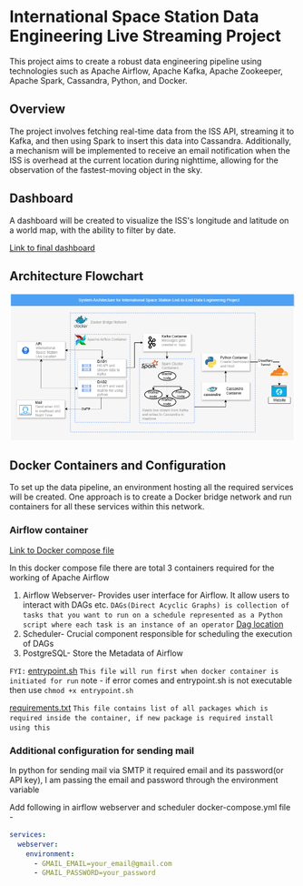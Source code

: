 # International Space Station Data Engineering Live Streaming Project

This project aims to create a robust data engineering pipeline using technologies such as Apache Airflow, Apache Kafka, Apache Zookeeper, Apache Spark, Cassandra, Python, and Docker.

## Overview

The project involves fetching real-time data from the ISS API, streaming it to Kafka, and then using Spark to insert this data into Cassandra. Additionally, a mechanism will be implemented to receive an email notification when the ISS is overhead at the current location during nighttime, allowing for the observation of the fastest-moving object in the sky.

## Dashboard

A dashboard will be created to visualize the ISS's longitude and latitude on a world map, with the ability to filter by date.

[Link to final dashboard](https://isspydash.prabshhs.in)

## Architecture Flowchart

![FLowchart](ISS_system_Architecture.png)

## Docker Containers and Configuration

To set up the data pipeline, an environment hosting all the required services will be created. One approach is to create a Docker bridge network and run containers for all these services within this network.

### Airflow container

[Link to Docker compose file](Containers/Airflow/docker-compose.yml)

In this docker compose file there are total 3 containers required for the working of Apache Airflow

1. Airflow Webserver- Provides user interface for Airflow. It allow users to interact with DAGs etc. `DAGs(Direct Acyclic Graphs) is collection of tasks that you want to run on a schedule represented as a Python script where each task is an instance of an operator` [Dag location](Containers/Airflow/dags)
2. Scheduler- Crucial component responsible for scheduling the execution of DAGs
3. PostgreSQL- Store the Metadata of Airflow

`FYI:` [entrypoint.sh](Containers/Airflow/script/entrypoint.sh) `This file will run first when docker container is initiated for run` note - if error comes and entrypoint.sh is not executable then use `chmod +x entrypoint.sh`

[requirements.txt](Containers/Airflow/requirements.txt) `This file contains list of all packages which is required inside the container, if new package is required install using this`


### Additional configuration for sending mail

In python for sending mail via SMTP it required email and its password(or API key), I am passing the email and password through the environment variable

Add following in airflow webserver and scheduler docker-compose.yml file -

```yml
services:
  webserver:
    environment:
      - GMAIL_EMAIL=your_email@gmail.com
      - GMAIL_PASSWORD=your_password
```

